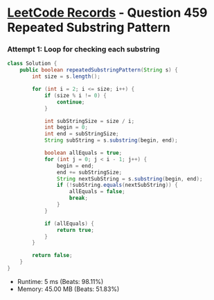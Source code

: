 # [LeetCode Records](../README.md) - Question 459 Repeated Substring Pattern

### Attempt 1: Loop for checking each substring
```java
class Solution {
    public boolean repeatedSubstringPattern(String s) {
        int size = s.length();

        for (int i = 2; i <= size; i++) {
            if (size % i != 0) {
                continue;
            }

            int subStringSize = size / i;
            int begin = 0;
            int end = subStringSize;
            String subString = s.substring(begin, end);

            boolean allEquals = true;
            for (int j = 0; j < i - 1; j++) {
                begin = end;
                end += subStringSize;
                String nextSubString = s.substring(begin, end);
                if (!subString.equals(nextSubString)) {
                    allEquals = false;
                    break;
                }
            }

            if (allEquals) {
                return true;
            }
        }

        return false;
    }
}
```
- Runtime: 5 ms (Beats: 98.11%)
- Memory: 45.00 MB (Beats: 51.83%)

<br>
